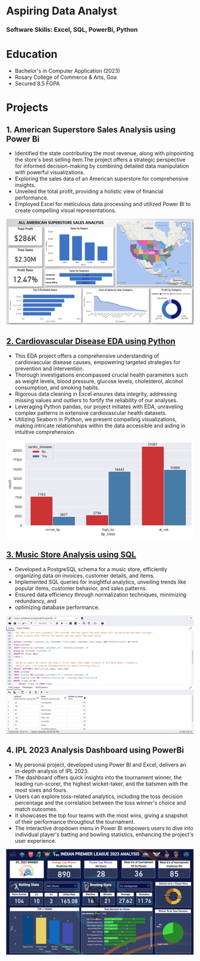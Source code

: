 # Aspiring Data Analyst
### Software Skills: Excel, SQL, PowerBi, Python

# Education
- Bachelor's in Computer Application (2023)
- Rosary College of Commerce & Arts, Goa
- Secured 8.5 FGPA

# Projects
## 1. American Superstore Sales Analysis using Power Bi
* Identified the state contributing the most revenue, along with pinpointing the store's best
  selling item.The project offers a strategic perspective for informed decision-making by
  combining detailed data
  manipulation with powerful visualizations.
* Exploring the sales data of an American superstore for comprehensive insights.
* Unveiled the total profit, providing a holistic view of financial performance. 
* Employed Excel for meticulous data processing and utilized Power BI to create compelling visual
  representations.
  
![](/USA_SALES.png)

## [2. Cardiovascular Disease EDA using Python](/Projects/Cardiovascular_EDA.ipynb)
* This EDA project offers a comprehensive understanding of cardiovascular disease causes, empowering targeted strategies for prevention and intervention.
* Thorough investigations encompassed crucial health parameters such as weight levels, blood pressure, glucose levels, cholesterol, alcohol consumption, and smoking habits.
* Rigorous data cleaning in Excel ensures data integrity, addressing missing values and outliers to fortify the reliability of our analyses.
* Leveraging Python pandas, our project initiates with EDA, unraveling complex patterns in extensive
  cardiovascular health datasets.
* Utilizing Seaborn in Python, we present compelling visualizations, making intricate relationships
  within the data accessible and aiding in intuitive comprehension.

![](/Python_eda.png)

## [3. Music Store Analysis using SQL](/Projects/Music_Store_Query.sql)
* Developed a PostgreSQL schema for a music store, efficiently organizing data on invoices,
  customer details, and items.
* Implemented SQL queries for insightful analytics, unveiling trends like popular items,
  customer behavior, and sales patterns.
* Ensured data efficiency through normalization techniques, minimizing redundancy, and
* optimizing database performance.

![](/SQL_1.png)

## 4. IPL 2023 Analysis Dashboard using PowerBi
* My personal project, developed using Power BI and Excel, delivers an in-depth analysis of IPL
  2023.
* The dashboard offers quick insights into the tournament winner, the leading run-scorer, the
  highest wicket-taker, and the batsmen with the most sixes and fours.
* Users can explore toss-related analytics, including the toss decision percentage and the
  correlation between the toss winner's choice and match outcomes.
* It showcases the top four teams with the most wins, giving a snapshot of their performance
  throughout the tournament.
* The interactive dropdown menu in Power BI empowers users to dive into individual player's
  batting and bowling statistics, enhancing the project's user experience.

![](/IPLCROP.png)


